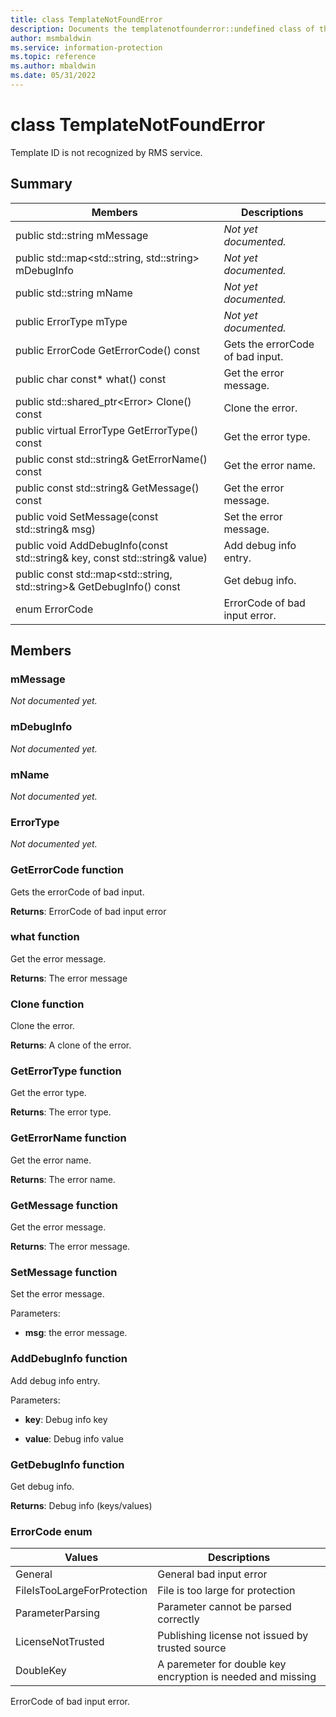 ```yaml
---
title: class TemplateNotFoundError 
description: Documents the templatenotfounderror::undefined class of the Microsoft Information Protection (MIP) SDK.
author: msmbaldwin
ms.service: information-protection
ms.topic: reference
ms.author: mbaldwin
ms.date: 05/31/2022
---
```


# class TemplateNotFoundError 
Template ID is not recognized by RMS service.
  
## Summary
 Members                        | Descriptions                                
--------------------------------|---------------------------------------------
public std::string mMessage  | _Not yet documented._
public std::map&lt;std::string, std::string&gt; mDebugInfo  | _Not yet documented._
public std::string mName  | _Not yet documented._
public ErrorType mType  | _Not yet documented._
public ErrorCode GetErrorCode() const  |  Gets the errorCode of bad input.
public char const* what() const  |  Get the error message.
public std::shared_ptr&lt;Error&gt; Clone() const  |  Clone the error.
public virtual ErrorType GetErrorType() const  |  Get the error type.
public const std::string& GetErrorName() const  |  Get the error name.
public const std::string& GetMessage() const  |  Get the error message.
public void SetMessage(const std::string& msg)  |  Set the error message.
public void AddDebugInfo(const std::string& key, const std::string& value)  |  Add debug info entry.
public const std::map&lt;std::string, std::string&gt;& GetDebugInfo() const  |  Get debug info.
enum ErrorCode  |  ErrorCode of bad input error.
  
## Members
  
### mMessage
_Not documented yet._

  
### mDebugInfo
_Not documented yet._

  
### mName
_Not documented yet._

  
### ErrorType
_Not documented yet._

  
### GetErrorCode function
Gets the errorCode of bad input.

  
**Returns**: ErrorCode of bad input error
  
### what function
Get the error message.

  
**Returns**: The error message
  
### Clone function
Clone the error.

  
**Returns**: A clone of the error.
  
### GetErrorType function
Get the error type.

  
**Returns**: The error type.
  
### GetErrorName function
Get the error name.

  
**Returns**: The error name.
  
### GetMessage function
Get the error message.

  
**Returns**: The error message.
  
### SetMessage function
Set the error message.

Parameters:  
* **msg**: the error message.


  
### AddDebugInfo function
Add debug info entry.

Parameters:  
* **key**: Debug info key 


* **value**: Debug info value


  
### GetDebugInfo function
Get debug info.

  
**Returns**: Debug info (keys/values)
  
### ErrorCode enum

 Values                         | Descriptions                                
--------------------------------|---------------------------------------------
General            | General bad input error
FileIsTooLargeForProtection            | File is too large for protection
ParameterParsing            | Parameter cannot be parsed correctly
LicenseNotTrusted            | Publishing license not issued by trusted source
DoubleKey            | A paremeter for double key encryption is needed and missing

ErrorCode of bad input error.
